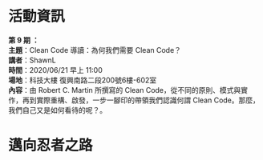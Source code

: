
# 活動資訊

**第 9 期 ：**<br>
**主題**：Clean Code 導讀：為何我們需要 Clean Code？<br>
**講者**：ShawnL<br>
**時間**：2020/06/21 早上 11:00<br>
**場地**：科技大樓 復興南路二段200號6樓-602室 <br>
**內容**：由 Robert C. Martin 所撰寫的 Clean Code，從不同的原則、模式與實作，再到實際重構、啟發，一步一腳印的帶領我們認識何謂 Clean Code。那麼，我們自己又是如何看待的呢？。<br>

# 邁向忍者之路
